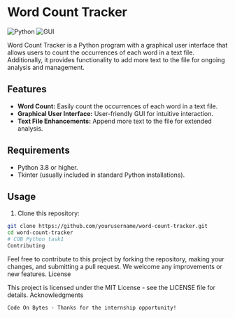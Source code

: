 # Word Count Tracker

![Python](https://img.shields.io/badge/Python-3.8%2B-blue)
![GUI](https://img.shields.io/badge/GUI-Tkinter-orange)

Word Count Tracker is a Python program with a graphical user interface that allows users to count the occurrences of each word in a text file. Additionally, it provides functionality to add more text to the file for ongoing analysis and management.

## Features

- **Word Count:** Easily count the occurrences of each word in a text file.
- **Graphical User Interface:** User-friendly GUI for intuitive interaction.
- **Text File Enhancements:** Append more text to the file for extended analysis.

## Requirements

- Python 3.8 or higher.
- Tkinter (usually included in standard Python installations).

## Usage

1. Clone this repository:

```bash
git clone https://github.com/yourusername/word-count-tracker.git
cd word-count-tracker
# COB Python task1
Contributing
```
Feel free to contribute to this project by forking the repository, making your changes, and submitting a pull request. We welcome any improvements or new features.
License

This project is licensed under the MIT License - see the LICENSE file for details.
Acknowledgments

    Code On Bytes - Thanks for the internship opportunity!
